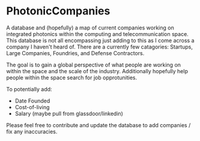 # PhotonicCompanies
A database and (hopefully) a map of current companies working on integrated photonics within the computing and telecommunication space. This database is not all encompassing just adding to this as I come across a company I haven't heard of. There are a currently few catagories: Startups, Large Companies, Foundries, and Defense Contractors.

The goal is to gain a global perspective of what people are working on within the space and the scale of the industry. Additionally hopefully help people within the space search for job opprotunities. 

To potentially add: 
- Date Founded
- Cost-of-living
- Salary (maybe pull from glassdoor/linkedin) 

Please feel free to contribute and update the database to add companies / fix any inaccuracies. 